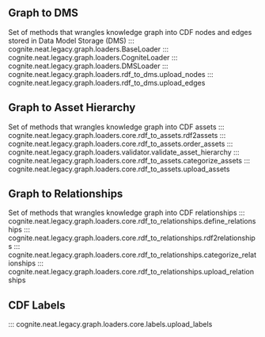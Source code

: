 ## Graph to DMS
Set of methods that wrangles knowledge graph into CDF nodes and edges stored in Data Model Storage (DMS)
::: cognite.neat.legacy.graph.loaders.BaseLoader
::: cognite.neat.legacy.graph.loaders.CogniteLoader
::: cognite.neat.legacy.graph.loaders.DMSLoader
::: cognite.neat.legacy.graph.loaders.rdf_to_dms.upload_nodes
::: cognite.neat.legacy.graph.loaders.rdf_to_dms.upload_edges


## Graph to Asset Hierarchy
Set of methods that wrangles knowledge graph into CDF assets
::: cognite.neat.legacy.graph.loaders.core.rdf_to_assets.rdf2assets
::: cognite.neat.legacy.graph.loaders.core.rdf_to_assets.order_assets
::: cognite.neat.legacy.graph.loaders.validator.validate_asset_hierarchy
::: cognite.neat.legacy.graph.loaders.core.rdf_to_assets.categorize_assets
::: cognite.neat.legacy.graph.loaders.core.rdf_to_assets.upload_assets

## Graph to Relationships
Set of methods that wrangles knowledge graph into CDF relationships
::: cognite.neat.legacy.graph.loaders.core.rdf_to_relationships.define_relationships
::: cognite.neat.legacy.graph.loaders.core.rdf_to_relationships.rdf2relationships
::: cognite.neat.legacy.graph.loaders.core.rdf_to_relationships.categorize_relationships
::: cognite.neat.legacy.graph.loaders.core.rdf_to_relationships.upload_relationships

## CDF Labels
::: cognite.neat.legacy.graph.loaders.core.labels.upload_labels
